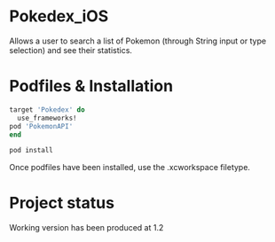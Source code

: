 # Pokedex_iOS
Allows a user to search a list of Pokemon (through String input or type selection) and see their statistics.

# Podfiles & Installation

```ruby
target 'Pokedex' do
  use_frameworks!
pod 'PokemonAPI'
end
```

```bash
pod install
```
Once podfiles have been installed, use the .xcworkspace filetype.

# Project status

Working version has been produced at 1.2
